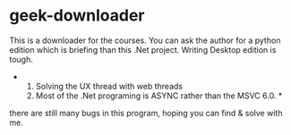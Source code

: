 # geek-downloader
This is a downloader for the courses.
You can ask the author for a python edition which is briefing than this .Net project.
Writing Desktop edition is tough.  
* 1. Solving the UX thread with web threads
  2. Most of the .Net programing is ASYNC rather than the MSVC 6.0. *
 
there are still many bugs in this program, hoping you can find & solve with me.

 
     
